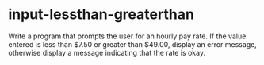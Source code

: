 # input-lessthan-greaterthan
 Write a program that prompts the user for an hourly pay rate. If the value entered is less than $7.50 or greater than $49.00, display an error message, otherwise display a message indicating that the rate is okay.
